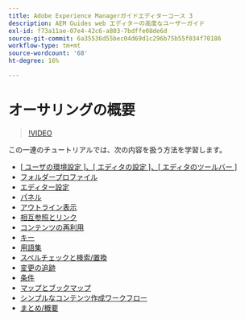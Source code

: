 ```yaml
---
title: Adobe Experience Managerガイドエディターコース 3
description: AEM Guides web エディターの高度なユーザーガイド
exl-id: f73a11ae-07e4-42c6-a803-7bdffe08de6d
source-git-commit: 6a35536d55bec04d69d1c296b75b55f034f70186
workflow-type: tm+mt
source-wordcount: '68'
ht-degree: 16%

---
```


# オーサリングの概要

>[!VIDEO](https://video.tv.adobe.com/v/342759?quality=12&learn=on)

この一連のチュートリアルでは、次の内容を扱う方法を学習します。

- [[ ユーザの環境設定 ]、[ エディタの設定 ]、[ エディタのツールバー ]](user-settings-preferences-toolbars.md)
- [フォルダープロファイル](folder-profiles.md)
- [エディター設定](editor-configuration.md)
- [パネル](panels.md)
- [アウトライン表示](outline-view.md)
- [相互参照とリンク](cross-references-and-links.md)
- [コンテンツの再利用](content-reuse.md)
- [キー](keys.md)
- [用語集](glossary.md)
- [スペルチェックと検索/置換](spell-check.md)
- [変更の追跡](track-changes.md)
- [条件](conditions.md)
- [マップとブックマップ](maps-and-bookmaps.md)
- [シンプルなコンテンツ作成ワークフロー](simple-content-creation-workflows.md)
- [まとめ/概要](recap.md)
